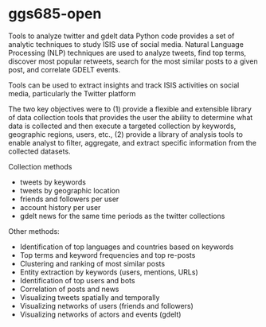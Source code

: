 # ggs685-open
Tools to analyze twitter and gdelt data
Python code provides a set of analytic techniques to study ISIS use of social media. Natural Language Processing (NLP) techniques are used to analyze tweets, find top terms, discover most popular retweets, search for the most similar posts to a given post, and correlate GDELT events.

Tools can be used to extract insights and track ISIS activities on social media, particularly the Twitter platform

The two key objectives were to (1) provide a flexible and extensible library of data collection tools that provides the user the ability to determine what data is collected and then execute a targeted collection by keywords, geographic regions, users, etc., (2) provide a library of analysis tools to enable analyst to filter, aggregate, and extract specific information from the collected datasets.

Collection methods

- tweets by keywords
- tweets by geographic location
- friends and followers per user
- account history per user
- gdelt news for the same time periods as the twitter collections

Other methods:

- Identification of top languages and countries based on keywords
- Top terms and keyword frequencies and top re-posts
- Clustering and ranking of most similar posts
- Entity extraction by keywords (users, mentions, URLs)
- Identification of top users and bots
- Correlation of posts and news
- Visualizing tweets spatially and temporally
- Visualizing networks of users (friends and followers)
- Visualizing networks of actors and events (gdelt)

